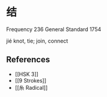 # 结
Frequency 236
General Standard 1754

jié
knot, tie; join, connect

## References
- [[HSK 3]]
- [[9 Strokes]]
- [[糸 Radical]]
